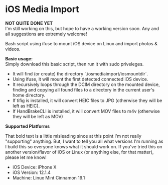 # iOS Media Import
<b>NOT QUITE DONE YET</b>
<br />
I'm still working on this, but hope to have a working version soon. Any and all suggestions are extremely welcome!

Bash script using ifuse to mount iOS device on Linux and import photos &amp; videos.

<b>Basic usage:</b>
<br />
Simply download this basic script, then run it with sudo priveleges.
<ul>
  <li>It will find (or create) the directory `.iosmediaimport/iosmountdir`.</li>
  <li>Using ifuse, it will mount the first detected connected iOS device.</li>
  <li>It recursively loops through the DCIM directory on the mounted device,
  finding and copying all found files to a directory in the current user's home directory.</li>
  <li>If tifig is installed, it will convert HEIC files to JPG (otherwise they will be left as HEIC).</li>
  <li>If HandBrakeCLI is installed, it will convert MOV files to m4v (otherwise they will be left as MOV)</li>
</ul>

<b>Supported Platforms</b>

That bold text is a little misleading since at this point I'm not really "supporting"
anything. But, I want to tell you all what versions I'm running as I build this
so everyone knows what it should work on. If you've tried this on another version/flavor
of iOS or Linux (or anything else, for that matter), please let me know!

<ul>
    <li>iOS Device: iPhone X</li>
    <li>iOS Version: 12.1.4</li>
    <li>Machine: Linux Mint Cinnamon 19.1</li>
</ul>

